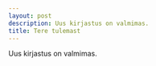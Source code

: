```yaml
---
layout: post
description: Uus kirjastus on valmimas.
title: Tere tulemast
---
```


Uus kirjastus on valmimas.